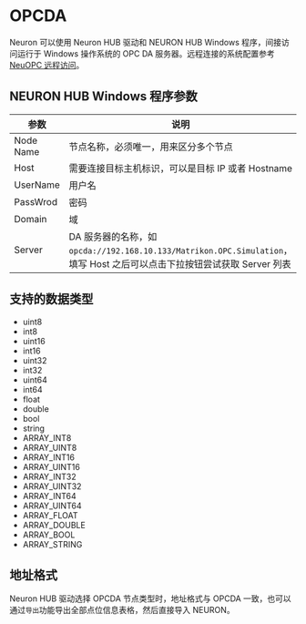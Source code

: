 # OPCDA

Neuron 可以使用 Neuron HUB 驱动和 NEURON HUB Windows 程序，间接访问运行于 Windows 操作系统的 OPC DA 服务器。远程连接的系统配置参考 [NeuOPC 远程访问](../opc-da/remote.md)。


## NEURON HUB Windows 程序参数

| 参数      | 说明                                                                                                                     |
| --------- | ------------------------------------------------------------------------------------------------------------------------ |
| Node Name | 节点名称，必须唯一，用来区分多个节点                                                                                     |
| Host      | 需要连接目标主机标识，可以是目标 IP 或者 Hostname                                                                        |
| UserName  | 用户名                                                                                                                   |
| PassWrod  | 密码                                                                                                                     |
| Domain    | 域                                                                                                                       |
| Server    | DA 服务器的名称，如 `opcda://192.168.10.133/Matrikon.OPC.Simulation`，填写 Host 之后可以点击下拉按钮尝试获取 Server 列表 |


## 支持的数据类型

* uint8
* int8
* uint16
* int16
* uint32
* int32
* uint64
* int64
* float
* double
* bool
* string
* ARRAY_INT8   
* ARRAY_UINT8  
* ARRAY_INT16  
* ARRAY_UINT16  
* ARRAY_INT32   
* ARRAY_UINT32 
* ARRAY_INT64   
* ARRAY_UINT64 
* ARRAY_FLOAT     
* ARRAY_DOUBLE  
* ARRAY_BOOL     
* ARRAY_STRING 


## 地址格式
Neuron HUB 驱动选择 OPCDA 节点类型时，地址格式与 OPCDA 一致，也可以通过`导出`功能导出全部点位信息表格，然后直接导入 NEURON。



